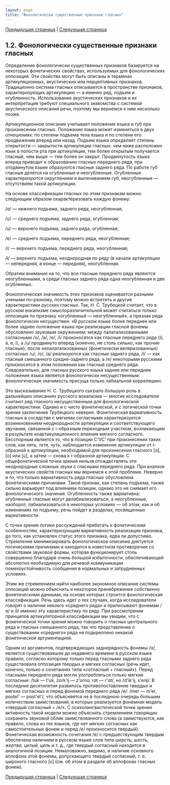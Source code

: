 ```yaml
---
layout: page
title: "Фонологически существенные признаки гласных"
---
```


[Предыдущая страница](011.html) | [Следующая страница](013.html)

## 1.2. Фонологически существенные признаки гласных 
Определение фонологически существенных признаков базируется на некоторых фонетических свойствах, 
используемых для фонологических оппозиций. Эти свойства могут быть описаны в терминах артикуляционных, 
акустических или перцептивных признаков. Традиционно система гласных описывается в пространстве 
признаков, характеризующих артикуляцию — а именно ряд, подъем и огубленность. Использование 
акустических признаков и их интерпретация требуют специального знакомства с системой 
акустического описания речи, поэтому мы вернемся к ним несколько позже. 

Артикуляционное описание учитывает положение языка и губ при произнесении гласных. 
Положение языка может изменяться в двух отношениях: по степени подъема тела языка и по степени его 
продвижения вперед или назад. Подъем языка определяет степень открытости — закрытости артикуляции 
гласных: чем ниже расположен язык в полости рта при артикуляции, тем более открытым получается 
гласный, чем выше — тем более он закрыт. Продвинутость языка вперед приводит к образованию 
гласных переднего ряда, при отодвинутом языке образуются гласные заднего ряда. По работе губ 
гласные делятся на огубленные и неогубленные. Огубленные характеризуются округлением и
выпячиванием губ, неогубленные — отсутствием такой артикуляции. 

На основе классификации гласных по этим признакам можно следующим образом охарактеризовать каждую фонему: 

/ɑ/ — нижнего подъема, заднего ряда, неогубленная; 

/о/ — среднего подъема, заднего ряда, огубленная; 

/u/ — верхнего подъема, заднего ряда, огубленная; 

/е/ — среднего подъема, переднего ряда, неогубленная; 

/i/ — верхнего подъема, переднего ряда, неогубленная; 

/ɨ/ — верхнего подъема, неоднородная по ряду (в начале артикуляции —
непередняя, в конце — передняя), неогубленная. 

Обратим внимание на то, что все гласные переднего ряда являются неогубленными,
а среди гласных заднего ряда одна неогубленная и две огубленных. 

Фонологическая значимость этих признаков оценивается разными учеными по-разному, 
поэтому можно встретить и другие характеристики русских гласных. Так, Н. С. Трубецкой
считает, что в русском вокализме смыслоразличительной может считаться только оппозиция 
по признаку «огубленный — неогубленный», а признак ряда фонологически несуществен: 
«В русском языке более переднее или более заднее положение языка при реализации гласной 
фонемы обусловлено звуковым окружением: между палатализованными согласными /о/, /а/, /е/, /i/ 
произносятся как гласные переднего ряда (ö, ä, e, i), а /u/ продвинуто вперед (конечно, не столь 
сильно, как прочие гласные); после непалатализованных (фонетически веляризованных) согласных 
/u/, /o/, /a/ реализуются как гласные заднего ряда, /i/ — как гласный смешанного средне-заднего ряда,
а /е/ некоторыми русскими произносится в этом положении как гласный среднего ряда. 
Следовательно, для гласных русского языка заднее или переднее положение языка является 
фонологически несущественным: фонологическая значимость присуща только лабиальной
корреляции». 

Это высказывание Н. С. Трубецкого сыграло большую роль в дальнейших описаниях русского вокализма
— многие исследователи считают ряд гласного несущественным для фонологической характеристики.
Однако и с чисто фонетической, и с логической точки зрения заключение Трубецкого неверно. 
Фонетическая вариативность гласных в соседстве с мягкими согласными характеризуется 
возникновением неоднородности артикуляции и соответствующего звучания, связанной 
с i-образным переходным участком, возникающим в результате коартикуляционного влияния 
мягкого согласного. Бесспорным является то, что в позиции С'VC' при произнесении таких слов, 
как <i>пять, тетя, чуть</i>, наблюдается изменение артикуляции от i-образной к артикуляции, необходимой 
для произнесения гласного [ɑ], [o] или [u], а затем — снова к i-образной артикуляции. 
С общефонетической точки зрения нельзя отождествлять эти неоднородные сложные звуки
с гласными переднего ряда. При анализе акустических свойств гласных мы вернемся к этой проблеме. 
Неверно и то, что только вариативность ряда гласных обусловлена фонетическими причинами. 
Такой признак, как степень подъема, также сильно варьирует под влиянием позиции, однако это 
не снимает его фонологического значения. Огубленность также вариативна: огубленные гласные 
могут делабиализоваться, а неогубленные, наоборот, лабиализоваться в некоторых условиях — 
об этом, как и об изменениях по подъему, речь пойдет в разделах, посвященных вариативности. 

С точки зрения логики рассуждений прибегать к фонетическим особенностям, характеризующим 
вариативность реализации признака, до того, как установлен статус этого признака, едва ли допустимо.
Стремление минимизировать фонологическое описание диктуется логическими причинами и находится
в известном противоречии со свойствами звуковой формы, которая функционирует столь совершенно 
благодаря очень большой избыточности, обеспечивающей абсолютно необходимую для речевой 
коммуникации помехоустойчивость сообщения в нормальных и затрудненных условиях. 

Этим же стремлением найти наиболее экономное описание системы оппозиций можно объяснить 
и некоторое пренебрежение собственно фонетическими данными, на основе которых строится 
фонологическая классификация. Речь здесь идет о тех случаях, когда исследователи говорят о 
наличии некоего «среднего ряда» и приписывают фонемам /ɑ/ и /ɨ/ именно эту характеристику по ряду. 
При рассмотрении принципов артикуляторной классификации мы увидим, что с фонетической точки 
зрения можно говорить о гласных центрального ряда и гласных смешанного ряда, так что представление 
о существовании «среднего» ряда не подкреплено никакой фонетической аргументацией. 

Одним из аргументов, подтверждающих заднерядность фонемы /ɑ/, является существовавшее до 
недавнего времени в русском языке правило, согласно которому только перед гласными заднего ряда 
существовала оппозиция твердых и мягких согласных (речь идет, конечно, только о сочетаниях типа 
«согласный + гласный»). Перед гласными переднего ряда могли употребляться только мягкие 
согласные: /tuk — t'uk, zork'ij — z'ornɑ, rɑt — r'ɑt/, но /d'ik'ij, s'erɨj/. В последние десятилетия развилось 
противопоставление твердых и мягких согласных и перед фонемой переднего ряда /е/: 
/mer — m'er, pɑstel' — pɑst'el'/, что объясняется не в последнюю очередь большим количеством 
заимствований, в которых реализуется фонемная модель «твердый согласный + /е/». 
С психолингвистической точки зрения активность такой модели можно объяснить стремлением 
говорящих сохранить звуковой облик заимствованного слова (а заимствуются, как правило, 
слова из тех языков, где нет мягких согласных как самостоятельных фонем и перед /е/ произносится 
твердый). Фонетическая возможность сочетания /е/ с предшествующим твердым обеспечена 
наличием в русском языке слов типа <i>шерсть, шесть, жертва, целый, цепь</i> и т. д., где твердый 
согласный находится в аналогичной позиции. Немаловажно, видимо, и наличие основного 
аллофона этой фонемы, допускающего твердый согласный, т. е. широкого гласного [ε] 
(см. об этом в разделе об аллофонах гласных фонем). 

[Предыдущая страница](011.html) | [Следующая страница](013.html)
